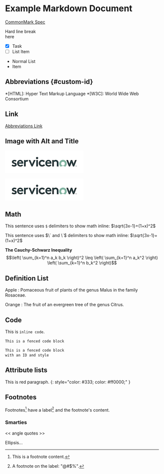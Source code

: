 # Example Markdown Document

[CommonMark Spec](https://spec.commonmark.org/0.31.2/)

Hard line break\
here

- [X] Task
- [ ] List Item

- Normal List
- Item

## Abbreviations {#custom-id}

*[HTML]: Hyper Text Markup Language
*[W3C]:  World Wide Web Consortium

## Link

[Abbreviations Link](#custom-id)

## Image with Alt and Title

![alt attribute goes here](./sn-logo.jpg "This is a Title" )

![foo *bar*]

[foo *bar*]: ./sn-logo.jpg "train & tracks"

## Math

This sentence uses `$` delimiters to show math inline: $\sqrt{3x-1}+(1+x)^2$

This sentence uses $\` and \`$ delimiters to show math inline: $`\sqrt{3x-1}+(1+x)^2`$

**The Cauchy-Schwarz Inequality**
$$\left( \sum_{k=1}^n a_k b_k \right)^2 \leq \left( \sum_{k=1}^n a_k^2 \right) \left( \sum_{k=1}^n b_k^2 \right)$$

## Definition List

Apple
:   Pomaceous fruit of plants of the genus Malus in
    the family Rosaceae.

Orange
:   The fruit of an evergreen tree of the genus Citrus.

## Code

This is `inline code`.

```log
This is a fenced code block
```

``` { .html #codeId style="color: #333; background: #f8f8f8;" }
This is a fenced code block
with an ID and style
```

## Attribute lists

This is red paragraph.
{: style="color: #333; color: #ff0000;" }

## Footnotes

Footnotes[^1] have a label[^@#$%] and the footnote's content.

[^1]: This is a footnote content.
[^@#$%]: A footnote on the label: "@#$%".

### Smarties

<< angle quotes >>

Ellipsis...
